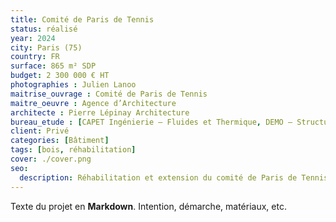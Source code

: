 ```yaml
---
title: Comité de Paris de Tennis
status: réalisé
year: 2024
city: Paris (75)
country: FR
surface: 865 m² SDP
budget: 2 300 000 € HT
photographies : Julien Lanoo
maitrise_ouvrage : Comité de Paris de Tennis
maitre_oeuvre : Agence d’Architecture
architecte : Pierre Lépinay Architecture
bureau_etude : [CAPET Ingénierie – Fluides et Thermique, DEMO – Structure]
client: Privé
categories: [Bâtiment]
tags: [bois, réhabilitation]
cover: ./cover.png
seo:
  description: Réhabilitation et extension du comité de Paris de Tennis.
---
```

Texte du projet en **Markdown**. Intention, démarche, matériaux, etc.